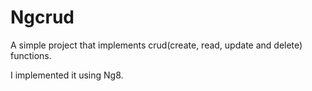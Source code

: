 # Ngcrud
A simple project that implements crud(create, read, update and delete) functions.

I implemented it using Ng8.
